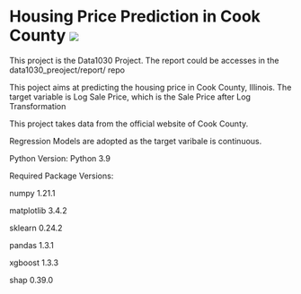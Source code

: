 # Housing Price Prediction in Cook County ![](https://img.shields.io/badge/python-3.9-pink.svg)
This project is the Data1030 Project. The report could be accesses in the data1030_preoject/report/ repo


This poject aims at predicting the housing price in Cook County, Illinois. The target variable is Log Sale Price, which is the Sale Price after Log Transformation


This project takes data from the official website of Cook County.

Regression Models are adopted as the target varibale is continuous.


Python Version:
Python 3.9



Required Package Versions:

numpy 1.21.1

matplotlib 3.4.2

sklearn 0.24.2

pandas 1.3.1

xgboost 1.3.3

shap 0.39.0
